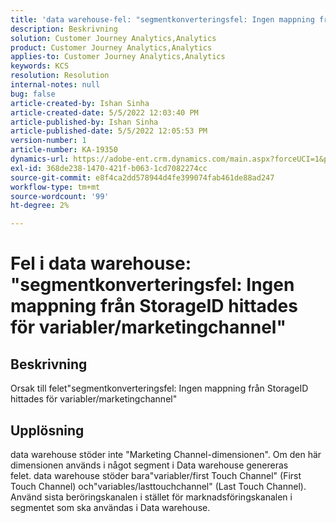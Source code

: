 ```yaml
---
title: 'data warehouse-fel: "segmentkonverteringsfel: Ingen mappning från StorageID hittades för variabler/marketingchannel'
description: Beskrivning
solution: Customer Journey Analytics,Analytics
product: Customer Journey Analytics,Analytics
applies-to: Customer Journey Analytics,Analytics
keywords: KCS
resolution: Resolution
internal-notes: null
bug: false
article-created-by: Ishan Sinha
article-created-date: 5/5/2022 12:03:40 PM
article-published-by: Ishan Sinha
article-published-date: 5/5/2022 12:05:53 PM
version-number: 1
article-number: KA-19350
dynamics-url: https://adobe-ent.crm.dynamics.com/main.aspx?forceUCI=1&pagetype=entityrecord&etn=knowledgearticle&id=6b3d8862-6bcc-ec11-a7b5-6045bd00db25
exl-id: 368de238-1470-421f-b063-1cd7082274cc
source-git-commit: e8f4ca2dd578944d4fe399074fab461de88ad247
workflow-type: tm+mt
source-wordcount: '99'
ht-degree: 2%

---
```


# Fel i data warehouse: &quot;segmentkonverteringsfel: Ingen mappning från StorageID hittades för variabler/marketingchannel&quot;

## Beskrivning

Orsak till felet&quot;segmentkonverteringsfel: Ingen mappning från StorageID hittades för variabler/marketingchannel&quot;

## Upplösning


data warehouse stöder inte &quot;Marketing Channel-dimensionen&quot;. Om den här dimensionen används i något segment i Data warehouse genereras felet. data warehouse stöder bara&quot;variabler/first Touch Channel&quot; (First Touch Channel) och&quot;variables/lasttouchchannel&quot; (Last Touch Channel). Använd sista beröringskanalen i stället för marknadsföringskanalen i segmentet som ska användas i Data warehouse.
